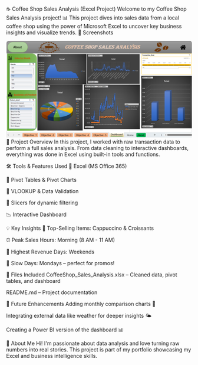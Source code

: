 ☕ Coffee Shop Sales Analysis (Excel Project)
Welcome to my Coffee Shop Sales Analysis project! 📊 This project dives into sales data from a local coffee shop using the power of Microsoft Excel to uncover key business insights and visualize trends.
📸 Screenshots

![logo](https://github.com/princekr99/Coffee_Shop-Sales-Analysis-in-Excel/blob/main/Screenshot%202025-04-17%20002655.png)
📌 Project Overview
In this project, I worked with raw transaction data to perform a full sales analysis. From data cleaning to interactive dashboards, everything was done in Excel using built-in tools and functions.

🛠️ Tools & Features Used
📁 Excel (MS Office 365)

🔁 Pivot Tables & Pivot Charts

🔎 VLOOKUP & Data Validation

🎯 Slicers for dynamic filtering

📉 Interactive Dashboard

💡 Key Insights
🥐 Top-Selling Items: Cappuccino & Croissants

⏰ Peak Sales Hours: Morning (8 AM - 11 AM)

📅 Highest Revenue Days: Weekends

🐌 Slow Days: Mondays – perfect for promos!

📂 Files Included
CoffeeShop_Sales_Analysis.xlsx – Cleaned data, pivot tables, and dashboard

README.md – Project documentation

🚀 Future Enhancements
Adding monthly comparison charts 📆

Integrating external data like weather for deeper insights 🌤️

Creating a Power BI version of the dashboard 📊

👤 About Me
Hi! I'm passionate about data analysis and love turning raw numbers into real stories. This project is part of my portfolio showcasing my Excel and business intelligence skills.
